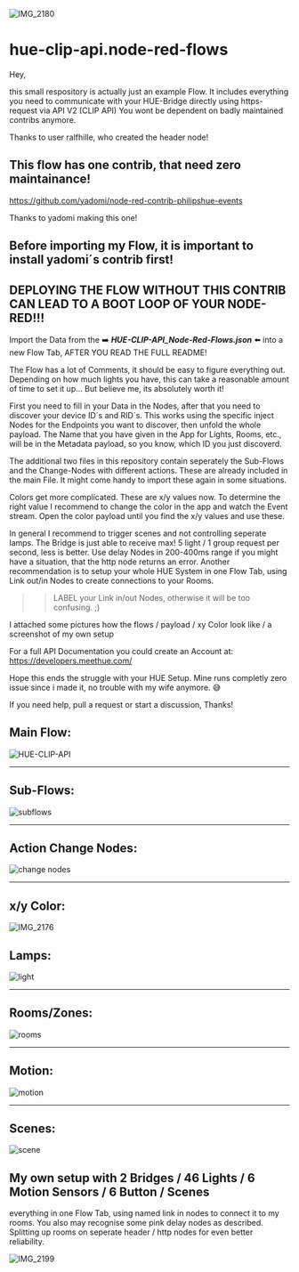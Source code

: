 ![IMG_2180](https://user-images.githubusercontent.com/76150626/174133694-50b4d23b-7ee6-42a3-8d64-24de60890dde.jpeg)


# hue-clip-api.node-red-flows

Hey,

this small respository is actually just an example Flow.
It includes everything you need to communicate with your HUE-Bridge directly using https-request via API V2 (CLIP API)
You wont be dependent on badly maintained contribs anymore.

Thanks to user ralfhille, who created the header node!


This flow has one contrib, that need zero maintainance! 
------------

https://github.com/yadomi/node-red-contrib-philipshue-events

Thanks to yadomi making this one!

Before importing my Flow, it is important to install yadomi´s contrib first!
---
DEPLOYING THE FLOW WITHOUT THIS CONTRIB CAN LEAD TO A BOOT LOOP OF YOUR NODE-RED!!!
---

Import the Data from the :arrow_right: ***HUE-CLIP-API_Node-Red-Flows.json*** :arrow_left: into a new Flow Tab, AFTER YOU READ THE FULL README!
                              
The Flow has a lot of Comments, it should be easy to figure everything out.
Depending on how much lights you have, this can take a reasonable amount of time to set it up...
But believe me, its absolutely worth it!

First you need to fill in your Data in the Nodes, after that you need to discover your device ID´s and RID´s.
This works using the specific inject Nodes for the Endpoints you want to discover, then unfold the whole payload.
The Name that you have given in the App for Lights, Rooms, etc., will be in the Metadata payload, so you know, which ID you just discoverd.

The additional two files in this repository contain seperately the Sub-Flows and the Change-Nodes with different actions. 
These are already included in the main File. It might come handy to import these again in some situations.

Colors get more complicated. These are x/y values now. 
To determine the right value I recommend to change the color in the app and watch the Event stream.
Open the color payload until you find the x/y values and use these. 


In general I recommend to trigger scenes and not controlling seperate lamps. The Bridge is just able to receive max! 5 light / 1 group request per second, less is better. Use delay Nodes in 200-400ms range if you might have a situation, that the http node returns an error.
Another recommendation is to setup your whole HUE System in one Flow Tab, using Link out/in Nodes to create connections to your Rooms. 
>> LABEL your Link in/out Nodes, otherwise it will be too confusing. ;)



I attached some pictures how the flows / payload / xy Color look like / a screenshot of my own setup

For a full API Documentation you could create an Account at: https://developers.meethue.com/

Hope this ends the struggle with your HUE Setup. 
Mine runs completly zero issue since i made it, no trouble with my wife anymore. :sweat_smile:

If you need help, pull a request or start a discussion, Thanks!



Main Flow:
------------
![HUE-CLIP-API](https://user-images.githubusercontent.com/76150626/174089776-de923d78-48eb-4a4b-9b53-53bc0f88ce3e.PNG)

-----------------------------------------------------------


Sub-Flows:
---
![subflows](https://user-images.githubusercontent.com/76150626/174089869-b67e6d15-8ba7-4ab2-8b22-57a2dc43b39e.PNG)

------------------------------------------------------------

Action Change Nodes:
---
![change nodes](https://user-images.githubusercontent.com/76150626/174089961-f4e00eb9-8726-44b9-8d44-d422000f133e.PNG)

-----------------------------------------------------------

x/y Color:
------------

![IMG_2176](https://user-images.githubusercontent.com/76150626/174091836-1fad1f1d-dd5f-479e-b3ee-bf6b25c18eff.PNG)


Lamps:
-------

![light](https://user-images.githubusercontent.com/76150626/173955018-5741e7fb-ef3d-42c7-8629-99135bcef0ab.PNG)

-----------------------------------------------------------

Rooms/Zones:
------------
![rooms](https://user-images.githubusercontent.com/76150626/173955041-0097529e-0e40-4473-b7d4-28fe3282b258.PNG)

-----------------------------------------------------------

Motion:
------------
![motion](https://user-images.githubusercontent.com/76150626/173955078-c922dcb2-ad4c-4501-b574-07f4d8da416a.PNG)

-----------------------------------------------------------

Scenes:
------------
![scene](https://user-images.githubusercontent.com/76150626/173955095-50fd8649-7bf1-4074-bd7f-7624cbffb7c6.PNG)

My own setup with 2 Bridges / 46 Lights / 6 Motion Sensors / 6 Button / Scenes
---
everything in one Flow Tab, using named link in nodes to connect it to my rooms.
You also may recognise some pink delay nodes as described.
Splitting up rooms on seperate header / http nodes for even better reliability.

![IMG_2199](https://user-images.githubusercontent.com/76150626/174289138-f115d757-b054-4122-9439-16d89cb370d3.jpeg)
